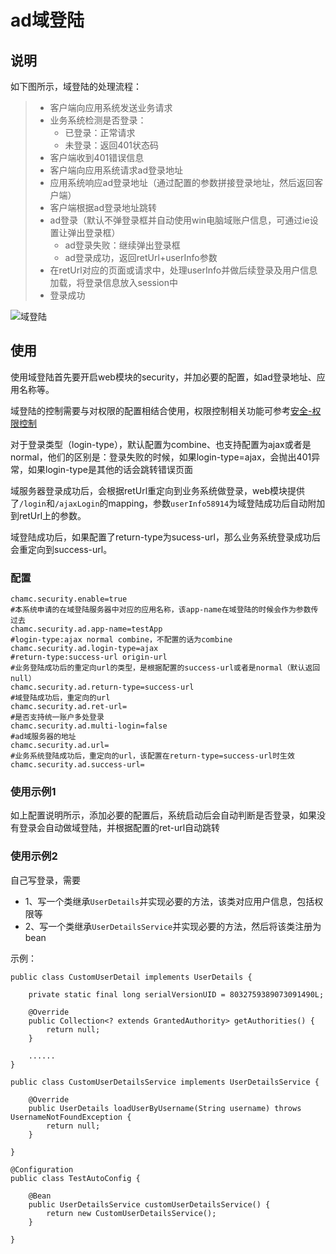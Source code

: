 # ad域登陆

## 说明

如下图所示，域登陆的处理流程：

> - 客户端向应用系统发送业务请求  
> - 业务系统检测是否登录：
>   - 已登录：正常请求
>   - 未登录：返回401状态码
> - 客户端收到401错误信息
> - 客户端向应用系统请求ad登录地址
> - 应用系统响应ad登录地址（通过配置的参数拼接登录地址，然后返回客户端）
> - 客户端根据ad登录地址跳转
> - ad登录（默认不弹登录框并自动使用win电脑域账户信息，可通过ie设置让弹出登录框）
>   - ad登录失败：继续弹出登录框
>   - ad登录成功，返回retUrl+userInfo参数
> - 在retUrl对应的页面或请求中，处理userInfo并做后续登录及用户信息加载，将登录信息放入session中
> - 登录成功

![域登陆](https://i.imgur.com/JrH2Ls2.png)

## 使用

使用域登陆首先要开启web模块的security，并加必要的配置，如ad登录地址、应用名称等。

域登陆的控制需要与对权限的配置相结合使用，权限控制相关功能可参考[安全-权限控制](chamc-boot-starter-web/security-permission.md )

对于登录类型（login-type），默认配置为combine、也支持配置为ajax或者是normal，他们的区别是：登录失败的时候，如果login-type=ajax，会抛出401异常，如果login-type是其他的话会跳转错误页面

域服务器登录成功后，会根据retUrl重定向到业务系统做登录，web模块提供了`/login`和`/ajaxLogin`的mapping，参数`userInfo58914`为域登陆成功后自动附加到retUrl上的参数。

域登陆成功后，如果配置了return-type为sucess-url，那么业务系统登录成功后会重定向到success-url。


### 配置

    chamc.security.enable=true
    #本系统申请的在域登陆服务器中对应的应用名称，该app-name在域登陆的时候会作为参数传过去    
    chamc.security.ad.app-name=testApp
    #login-type:ajax normal combine，不配置的话为combine
    chamc.security.ad.login-type=ajax
    #return-type:success-url origin-url
    #业务登陆成功后的重定向url的类型，是根据配置的success-url或者是normal（默认返回null）
    chamc.security.ad.return-type=success-url
    #域登陆成功后，重定向的url
    chamc.security.ad.ret-url=
    #是否支持统一账户多处登录
    chamc.security.ad.multi-login=false
    #ad域服务器的地址
    chamc.security.ad.url=
    #业务系统登陆成功后，重定向的url，该配置在return-type=success-url时生效
    chamc.security.ad.success-url=

### 使用示例1

如上配置说明所示，添加必要的配置后，系统启动后会自动判断是否登录，如果没有登录会自动做域登陆，并根据配置的ret-url自动跳转

### 使用示例2

自己写登录，需要

- 1、写一个类继承`UserDetails`并实现必要的方法，该类对应用户信息，包括权限等
- 2、写一个类继承`UserDetailsService`并实现必要的方法，然后将该类注册为bean

示例：

    public class CustomUserDetail implements UserDetails {
    
    	private static final long serialVersionUID = 8032759389073091490L;
    
    	@Override
    	public Collection<? extends GrantedAuthority> getAuthorities() {
    		return null;
    	}
    
        ......
    }
    
    public class CustomUserDetailsService implements UserDetailsService {
    
    	@Override
    	public UserDetails loadUserByUsername(String username) throws UsernameNotFoundException {
    		return null;
    	}
    
    }
    
    @Configuration
    public class TestAutoConfig {
    	
    	@Bean 
    	public UserDetailsService customUserDetailsService() {
    		return new CustomUserDetailsService();
    	}
    	
    }